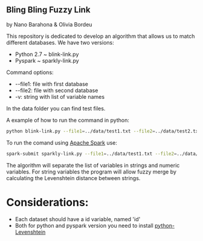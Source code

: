 ## Bling Bling Fuzzy Link
by Nano Barahona & Olivia Bordeu

This repository is dedicated to develop an algorithm that allows us to match different databases. We have two versions:

* Python 2.7 ~ blink-link.py
* Pyspark ~ sparkly-link.py

Command options:
* --file1: file with first database
* --file2: file with second database
* -v: string with list of variable names

In the data folder you can find test files. 

A example of how to run the command in python:
```bash
python blink-link.py --file1=../data/test1.txt --file2=../data/test2.txt -v "nombre1 nombre2 apellido1 apellido2 provincia annoNac"
```

To run the comand using [Apache Spark](https://spark.apache.org/) use:
```bash
spark-submit sparkly-link.py --file1=../data/test1.txt --file2=../data/test2.txt -v "nombre1 nombre2 apellido1 apellido2 provincia annoNac"
```

The algorithm will separate the list of variables in strings and numeric variables. For string variables the program will allow fuzzy merge by calculating the Levenshtein distance between strings. 

# Considerations:
* Each dataset should have a id variable, named 'id'
* Both for python and pyspark version you need to install [python-Levenshtein](https://pypi.python.org/pypi/python-Levenshtein)